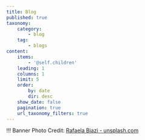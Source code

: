 ```yaml
---
title: Blog
published: true
taxonomy:
    category:
        - blog
    tag:
        - blogs
content:
    items:
        - '@self.children'
    leading: 1
    columns: 1
    limit: 5
    order:
        by: date
        dir: desc
    show_date: false
    pagination: true
    url_taxonomy_filters: true
---
```


!!! Banner Photo Credit: [Rafaela Biazi - unsplash.com](https://unsplash.com/photos/2N1lJCLrCj0)
